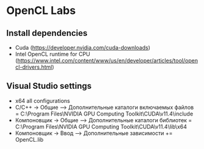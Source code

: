 # OpenCL Labs

## Install dependencies
- Cuda (https://developer.nvidia.com/cuda-downloads)
- Intel OpenCL runtime for CPU (https://www.intel.com/content/www/us/en/developer/articles/tool/opencl-drivers.html)

## Visual Studio settings
- x64 all configurations
- С/C++ -> Общие –> Дополнительные каталоги включаемых файлов = C:\Program Files\NVIDIA GPU Computing Toolkit\CUDA\v11.4\include
- Компоновщик -> Общие –> Дополнительные каталоги библиотек = C:\Program Files\NVIDIA GPU Computing Toolkit\CUDA\v11.4\lib\x64
- Компоновщик -> Ввод –> Дополнительные зависимости += OpenCL.lib
